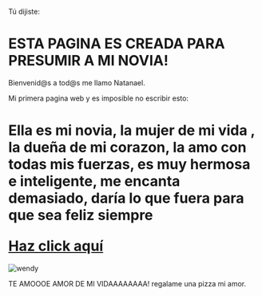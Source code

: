 Tú dijiste:
# ESTA PAGINA ES CREADA PARA PRESUMIR A MI NOVIA!
Bienvenid@s a tod@s me llamo Natanael.
<html lang="es-ES">
<head>
    <meta charset="UTF-8">
    <meta name="viewport" content="width=device-width, initial-scale=1.0">
  Mi primera pagina web y es imposible no escribir esto:
    <link rel="stylesheet" href="style.css">
</head>
<body>
    <div class="contenedor">
        <h1 Mi novia hermosa, te amo tanto ❤️</h1>
        <p> Ella es mi novia, la mujer de mi vida , la dueña de mi corazon, la amo con todas mis fuerzas, es muy hermosa e inteligente, me encanta demasiado, daría lo que fuera para que sea feliz siempre</p>
        <a href="#" class="boton-redirecction">Haz click aquí</a>
    </div>
</body>
</html>

![wendy](https://github.com/user-attachments/assets/b799367e-303f-4577-9bf0-77ee1f2a44d5)

TE AMOOOE AMOR DE MI VIDAAAAAAAA! 
regalame una pizza mi amor.

